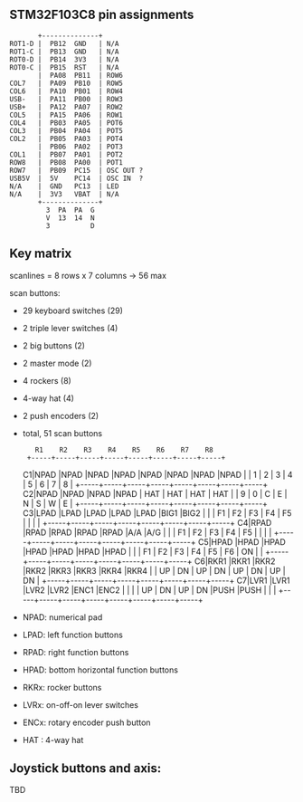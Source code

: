 ## STM32F103C8 pin assignments

           +--------------+
    ROT1-D |  PB12  GND   | N/A
    ROT1-C |  PB13  GND   | N/A
    ROT0-D |  PB14  3V3   | N/A
    ROT0-C |  PB15  RST   | N/A
           |  PA08  PB11  | ROW6
    COL7   |  PA09  PB10  | ROW5
    COL6   |  PA10  PB01  | ROW4
    USB-   |  PA11  PB00  | ROW3
    USB+   |  PA12  PA07  | ROW2
    COL5   |  PA15  PA06  | ROW1
    COL4   |  PB03  PA05  | POT6
    COL3   |  PB04  PA04  | POT5
    COL2   |  PB05  PA03  | POT4
           |  PB06  PA02  | POT3
    COL1   |  PB07  PA01  | POT2
    ROW8   |  PB08  PA00  | POT1
    ROW7   |  PB09  PC15  | OSC OUT ?
    USB5V  |  5V    PC14  | OSC IN  ?
    N/A    |  GND   PC13  | LED
    N/A    |  3V3   VBAT  | N/A
           +--------------+
             3  PA  PA  G
             V  13  14  N
             3          D

## Key matrix

scanlines = 8 rows x 7 columns -> 56 max

scan buttons:

* 29 keyboard switches (29)
* 2 triple lever switches (4)
* 2 big buttons (2)
* 2 master mode (2)
* 4 rockers (8)
* 4-way hat (4)
* 2 push encoders (2)
* total, 51 scan buttons



         R1    R2    R3    R4    R5    R6    R7    R8
       +-----+-----+-----+-----+-----+-----+-----+-----+
     C1|NPAD |NPAD |NPAD |NPAD |NPAD |NPAD |NPAD |NPAD |
       |  1  |  2  |  3  |  4  |  5  |  6  |  7  |  8  |
       +-----+-----+-----+-----+-----+-----+-----+-----+
     C2|NPAD |NPAD |NPAD |NPAD | HAT | HAT | HAT | HAT |
       |  9  |  0  | C   | E   |  N  |  S  |  W  |  E  |
       +-----+-----+-----+-----+-----+-----+-----+-----+
     C3|LPAD |LPAD |LPAD |LPAD |LPAD |BIG1 |BIG2 |     |
       | F1  | F2  | F3  | F4  | F5  |     |     |     |
       +-----+-----+-----+-----+-----+-----+-----+-----+
     C4|RPAD |RPAD |RPAD |RPAD |RPAD |A/A  |A/G  |     |
       | F1  | F2  | F3  | F4  | F5  |     |     |     |
       +-----+-----+-----+-----+-----+-----+-----+-----+
     C5|HPAD |HPAD |HPAD |HPAD |HPAD |HPAD |HPAD |     |
       | F1  | F2  | F3  | F4  | F5  | F6  | ON  |     |
       +-----+-----+-----+-----+-----+-----+-----+-----+
     C6|RKR1 |RKR1 |RKR2 |RKR2 |RKR3 |RKR3 |RKR4 |RKR4 |
       | UP  | DN  | UP  | DN  | UP  | DN  | UP  | DN  |
       +-----+-----+-----+-----+-----+-----+-----+-----+
     C7|LVR1 |LVR1 |LVR2 |LVR2 |ENC1 |ENC2 |     |     |
       | UP  | DN  | UP  | DN  |PUSH |PUSH |     |     |
       +-----+-----+-----+-----+-----+-----+-----+-----+


* NPAD: numerical pad
* LPAD: left function buttons
* RPAD: right function buttons
* HPAD: bottom horizontal function buttons
* RKRx: rocker buttons
* LVRx: on-off-on lever switches
* ENCx: rotary encoder push button
* HAT : 4-way hat

## Joystick buttons and axis:

TBD

